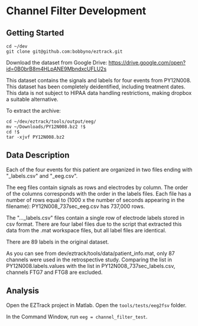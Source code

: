 # Channel Filter Development


## Getting Started

```
cd ~/dev
git clone git@github.com:bobbyno/eztrack.git
```

Download the dataset from Google Drive: https://drive.google.com/open?id=0B0brB8m4HLpANE9MbndxcUFLU2s

This dataset contains the signals and labels for four events from PY12N008. This dataset has been completely deidentified,
including treatment dates. This data is not subject to HIPAA data handling restrictions, making dropbox a suitable alternative.

To extract the archive:

```
cd ~/dev/eztrack/tools/output/eeg/
mv ~/Downloads/PY12N008.bz2 !$
cd !$
tar -xjvf PY12N008.bz2
```

## Data Description

Each of the four events for this patient are organized in two files ending with "_labels.csv" and "_eeg.csv".

The eeg files contain signals as rows and electrodes by column. The order of the columns corresponds with the order in the
labels files. Each file has a number of rows equal to (1000 x the number of seconds appearing in the filename): PY12N008_737sec_eeg.csv
has 737,000 rows.

The "..._labels.csv" files contain a single row of electrode labels stored in csv format. There are four label files due to
the script that extracted this data from the .mat workspace files, but all label files are identical.

There are 89 labels in the original dataset.

As you can see from dev/eztrack/tools/data/patient_info.mat, only 87 channels were used in the retrospective study. Comparing the list
in PY12N008.labels.values with the list in PY12N008_737sec_labels.csv, channels FTG7 and FTG8 are excluded.

## Analysis

Open the EZTrack project in Matlab. Open the `tools/tests/eeg2fsv` folder.

In the Command Window, run `eeg = channel_filter_test`.


